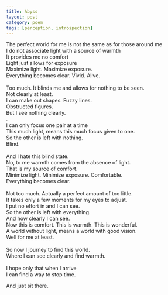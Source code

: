 ```yaml
---
title: Abyss
layout: post
category: poem
tags: [perception, introspection]
---
```


The perfect world for me is not the same as for those around me<br>
I do not associate light with a source of warmth<br>
It provides me no comfort<br>
Light just allows for exposure<br>
Maximize light. Maximize exposure.<br>
Everything becomes clear. Vivid. Alive.<br>
<br>
Too much. It blinds me and allows for nothing to be seen.<br>
Not clearly at least.<br>
I can make out shapes. Fuzzy lines.<br>
Obstructed figures.<br>
But I see nothing clearly.<br>
. <br>
I can only focus one pair at a time<br>
This much light, means this much focus given to one.<br>
So the other is left with nothing.<br>
Blind. <br>
<br>
And I hate this blind state.<br>
No, to me warmth comes from the absence of light.<br>
That is my source of comfort.<br>
Minimize light. Minimize exposure. Comfortable.<br>
Everything becomes clear. <br>
<br>
Not too much. Actually a perfect amount of too little.<br>
It takes only a few moments for my eyes to adjust.<br>
I put no effort in and I can see.<br>
So the other is left with everything.<br>
And how clearly I can see.<br>
Now this is comfort. This is warmth. This is wonderful.<br>
A world without light, means a world with good vision.<br>
Well for me at least.<br>
<br>
So now I journey to find this world.<br>
Where I can see clearly and find warmth.<br>
<br>
I hope only that when I arrive<br>
I can find a way to stop time.<br>

And just sit there.
